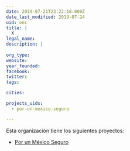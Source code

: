 ```yaml
---
date: 2019-07-21T23:22:18.000Z
date_last_modified: 2019-07-24
uid: onc
title: |
  X
legal_name: 
description: |
  
org_type: 
website: 
year_founded: 
facebook: 
twitter: 
tags:

cities: 

projects_uids:
  - por-un-mexico-seguro

---
```


Esta organización tiene los siguientes proyectos:

- [Por un México Seguro](/proyectos/por-un-mexico-seguro)
